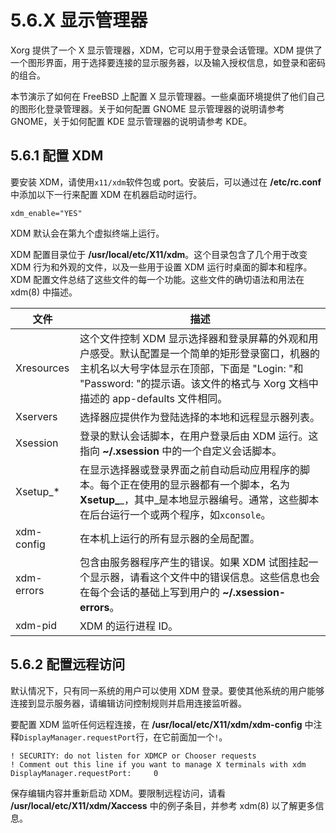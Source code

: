 # 5.6.X 显示管理器

Xorg 提供了一个 X 显示管理器，XDM，它可以用于登录会话管理。XDM 提供了一个图形界面，用于选择要连接的显示服务器，以及输入授权信息，如登录和密码的组合。

本节演示了如何在 FreeBSD 上配置 X 显示管理器。一些桌面环境提供了他们自己的图形化登录管理器。关于如何配置 GNOME 显示管理器的说明请参考 GNOME，关于如何配置 KDE 显示管理器的说明请参考 KDE。

## 5.6.1 配置 XDM

要安装 XDM，请使用`x11/xdm`软件包或 port。安装后，可以通过在 **/etc/rc.conf** 中添加以下一行来配置 XDM 在机器启动时运行。

`xdm_enable="YES"`

XDM 默认会在第九个虚拟终端上运行。

XDM 配置目录位于 **/usr/local/etc/X11/xdm**。这个目录包含了几个用于改变 XDM 行为和外观的文件，以及一些用于设置 XDM 运行时桌面的脚本和程序。XDM 配置文件总结了这些文件的每一个功能。这些文件的确切语法和用法在 xdm(8) 中描述。

| 文件         | 描述                                                                                                                                     |
| ---------- | -------------------------------------------------------------------------------------------------------------------------------------- |
| Xresources | 这个文件控制 XDM 显示选择器和登录屏幕的外观和用户感受。默认配置是一个简单的矩形登录窗口，机器的主机名以大号字体显示在顶部，下面是 "Login: "和 "Password: "的提示语。该文件的格式与 Xorg 文档中描述的 app-defaults 文件相同。 |
| Xservers   | 选择器应提供作为登陆选择的本地和远程显示器列表。                                                                                                               |
| Xsession   | 登录的默认会话脚本，在用户登录后由 XDM 运行。这指向 **\~/.xsession** 中的一个自定义会话脚本。                                                                             |
| Xsetup\_\* | 在显示选择器或登录界面之前自动启动应用程序的脚本。每个正在使用的显示器都有一个脚本，名为 **Xsetup\_**_，其中_是本地显示器编号。通常，这些脚本在后台运行一个或两个程序，如`xconsole`。                                |
| xdm-config | 在本机上运行的所有显示器的全局配置。                                                                                                                     |
| xdm-errors | 包含由服务器程序产生的错误。如果 XDM 试图挂起一个显示器，请看这个文件中的错误信息。这些信息也会在每个会话的基础上写到用户的 **\~/.xsession-errors**。                                              |
| xdm-pid    | XDM 的运行进程 ID。                                                                                                                          |

## 5.6.2 配置远程访问

默认情况下，只有同一系统的用户可以使用 XDM 登录。要使其他系统的用户能够连接到显示服务器，请编辑访问控制规则并启用连接监听器。

要配置 XDM 监听任何远程连接，在 **/usr/local/etc/X11/xdm/xdm-config** 中注释`DisplayManager.requestPort`行，在它前面加一个`!`。

```
! SECURITY: do not listen for XDMCP or Chooser requests
! Comment out this line if you want to manage X terminals with xdm
DisplayManager.requestPort:     0
```

保存编辑内容并重新启动 XDM。要限制远程访问，请看 **/usr/local/etc/X11/xdm/Xaccess** 中的例子条目，并参考 xdm(8) 以了解更多信息。
